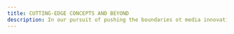 ```yaml
---
title: CUTTING-EDGE CONCEPTS AND BEYOND
description: In our pursuit of pushing the boundaries ot media innovation, we constantly explore and experiment with cutting-edge concepts. From immersive virtual reality experiences to augmented reality stortelling, we are dedicated to bringing the future to the present. Our platform serves as a plavground for creators, allowing them to embrace the surrea and omng their wildest imaginations to lite.
---
```

